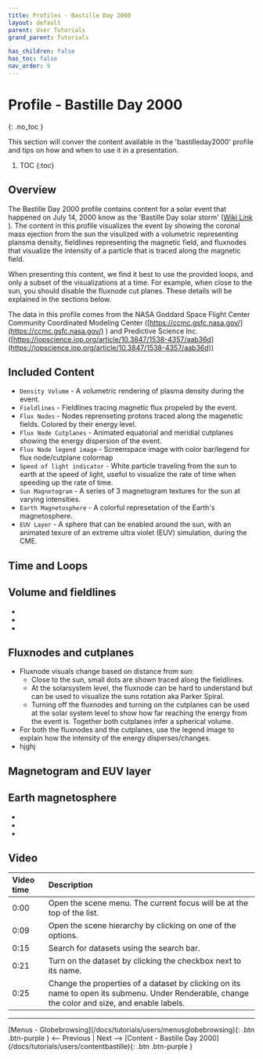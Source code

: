 ```yaml
---
title: Profiles - Bastille Day 2000
layout: default
parent: User Tutorials
grand_parent: Tutorials

has_children: false
has_toc: false
nav_order: 9
---
```


# Profile - Bastille Day 2000
{: .no_toc }

This section will conver the content available in the 'bastilleday2000' profile and tips on how and when to use it in a presentation.

1. TOC
{:toc}

## Overview
The Bastille Day 2000 profile contains content for a solar event that happened on July 14, 2000 know as the 'Bastille Day solar storm' ([Wiki Link](https://en.wikipedia.org/wiki/Bastille_Day_solar_storm) ). 
The content in this profile visualizes the event by showing the coronal mass ejection from the sun the visulized with a volumetric representing plansma density, fieldlines representing the magnetic field, and fluxnodes that visualize the intensity of a particle that is traced along the magnetic field.

When presenting this content, we find it best to use the provided loops, and only a subset of the visualizations at a time. For example, when close to the sun, you should disable the fluxnode cut planes. These details will be explained in the sections below.


The data in this profile comes from the NASA Goddard Space Flight Center Community Coordinated Modeling Center ([https://ccmc.gsfc.nasa.gov/](https://ccmc.gsfc.nasa.gov/) ) and Predictive Science Inc. ([https://iopscience.iop.org/article/10.3847/1538-4357/aab36d](https://iopscience.iop.org/article/10.3847/1538-4357/aab36d))


## Included Content
 - `Density Volume` - A volumetric rendering of plasma density during the event.
 - `Fieldlines` - Fieldlines tracing magnetic flux propeled by the event.
 - `Flux Nodes` - Nodes reprenseting protons traced along the magenetic fields. Colored by their energy level.
 - `Flux Node Cutplanes` - Animated equatorial and meridial cutplanes showing the energy dispersion of the event.
 - `Flux Node legend image` - Screenspace image with color bar/legend for flux node/cutplane colormap
 - `Speed of light indicator` - White particle traveling from the sun to earth at the speed of light, useful to visualize the rate of time when speeding up the rate of time.
 - `Sun Magnetogram` - A series of 3 magnetogram textures for the sun at varying intensities.
 - `Earth Magnetosphere` - A colorful represetation of the Earth's magnetosphere.
 - `EUV Layer` - A sphere that can be enabled around the sun, with an animated texure of an extreme ultra violet (EUV) simulation, during the CME.

## Time and Loops

## Volume and fieldlines
 - 
 - 
 - 

## Fluxnodes and cutplanes
 - Fluxnode visuals change based on distance from sun:
    - Close to the sun, small dots are shown traced along the fieldlines.
    - At the solarsystem level, the fluxnode can be hard to understand but can be used to visualize the suns rotation aka Parker Spiral.
    - Turning off the fluxnodes and turning on the cutplanes can be used at the solar system level to show how far reaching the energy from the event is. Together both cutplanes infer a spherical volume.
 - For both the fluxnodes and the cutplanes, use the legend image to explain how the intensity of the energy disperses/changes.
 - hjghj

## Magnetogram and EUV layer

## Earth magnetosphere
 - 
 - 
 - 

## Video


| Video time | Description |
|:-------------|:------------------|
| 0:00 | Open the scene menu. The current focus will be at the top of the list. |
| 0:09 | Open the scene hierarchy by clicking on one of the options. |
| 0:15 | Search for datasets using the search bar. |
| 0:21 | Turn on the dataset by clicking the checkbox next to its name. |
| 0:25 | Change the properties of a dataset by clicking on its name to open its submenu. Under Renderable, change the color and size, and enable labels. |

---
<span class="v-align-middle">
[Menus - Globebrowsing](/docs/tutorials/users/menusglobebrowsing){: .btn .btn-purple }
</span>
<span class="fs-6"><-- Previous |</span>
<span class="fs-6">Next -->  </span>
<span class="v-align-middle">
[Content - Bastille Day 2000](/docs/tutorials/users/contentbastille){: .btn .btn-purple }
</span>

